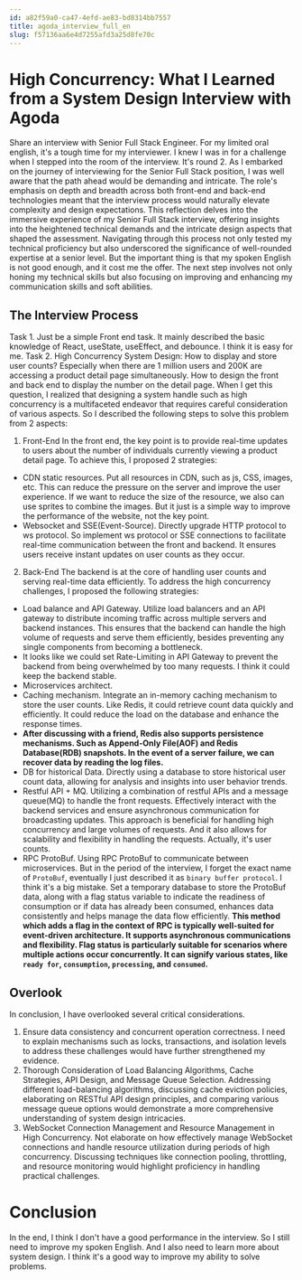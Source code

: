 ```yaml
---
id: a82f59a0-ca47-4efd-ae83-bd8314bb7557
title: agoda_interview_full_en
slug: f57136aa6e4d7255afd3a25d8fe70c
---
```

# High Concurrency: What I Learned from a System Design Interview with Agoda

Share an interview with Senior Full Stack Engineer. For my limited oral english, it's a tough time for my interviewer.
I knew I was in for a challenge when I stepped into the room of the interview. It's round 2.
As I embarked on the journey of interviewing for the Senior Full Stack position, I was well aware that the path ahead would be demanding and intricate. The role's emphasis on depth and breadth across both front-end and back-end technologies meant that the interview process would naturally elevate complexity and design expectations.
This reflection delves into the immersive experience of my Senior Full Stack interview, offering insights into the heightened technical demands and the intricate design aspects that shaped the assessment. Navigating through this process not only tested my technical proficiency but also underscored the significance of well-rounded expertise at a senior level.
But the important thing is that my spoken English is not good enough, and it cost me the offer. The next step involves not only honing my technical skills but also focusing on improving and enhancing my communication skills and soft abilities.

## The Interview Process

Task 1. Just be a simple Front end task. It mainly described the basic knowledge of React, useState, useEffect, and debounce. I think it is easy for me.
Task 2. High Concurrency System Design: How to display and store user counts? Especially when there are 1 million users and 200K are accessing a product detail page simultaneously. How to design the front and back end to display the number on the detail page.
When I get this question, I realized that designing a system handle such as high concurrency is a multifaceted endeavor that requires careful consideration of various aspects.
So I described the following steps to solve this problem from 2 aspects:

1. Front-End
   In the front end, the key point is to provide real-time updates to users about the number of individuals currently viewing a product detail page. To achieve this, I proposed 2 strategies:

- CDN static resources. Put all resources in CDN, such as js, CSS, images, etc. This can reduce the pressure on the server and improve the user experience. If we want to reduce the size of the resource, we also can use sprites to combine the images. But it just is a simple way to improve the performance of the website, not the key point.
- Websocket and SSE(Event-Source). Directly upgrade HTTP protocol to ws protocol. So implement ws protocol or SSE connections to facilitate real-time communication between the front and backend. It ensures users receive instant updates on user counts as they occur.

2. Back-End
   The backend is at the core of handling user counts and serving real-time data efficiently. To address the high concurrency challenges, I proposed the following strategies:

- Load balance and API Gateway. Utilize load balancers and an API gateway to distribute incoming traffic across multiple servers and backend instances. This ensures that the backend can handle the high volume of requests and serve them efficiently, besides preventing any single components from becoming a bottleneck.
- It looks like we could set Rate-Limiting in API Gateway to prevent the backend from being overwhelmed by too many requests. I think it could keep the backend stable.
- Microservices architect.
- Caching mechanism. Integrate an in-memory caching mechanism to store the user counts. Like Redis, it could retrieve count data quickly and efficiently. It could reduce the load on the database and enhance the response times.
- **After discussing with a friend, Redis also supports persistence mechanisms. Such as Append-Only File(AOF) and Redis Database(RDB) snapshots. In the event of a server failure, we can recover data by reading the log files.**
- DB for historical Data. Directly using a database to store historical user count data, allowing for analysis and insights into user behavior trends.
- Restful API + MQ. Utilizing a combination of restful APIs and a message queue(MQ) to handle the front requests. Effectively interact with the backend services and ensure asynchronous communication for broadcasting updates. This approach is beneficial for handling high concurrency and large volumes of requests. And it also allows for scalability and flexibility in handling the requests. Actually, it's user counts.
- RPC ProtoBuf. Using RPC ProtoBuf to communicate between microservices. But in the period of the interview, I forget the exact name of `ProtoBuf`, eventually I just described it as `binary buffer protocol`. I think it's a big mistake. Set a temporary database to store the ProtoBuf data, along with a flag status variable to indicate the readiness of consumption or if data has already been consumed, enhances data consistently and helps manage the data flow efficiently. **This method which adds a flag in the context of RPC is typically well-suited for event-driven architecture. It supports asynchronous communications and flexibility. Flag status is particularly suitable for scenarios where multiple actions occur concurrently. It can signify various states, like `ready for`, `consumption`, `processing`, and `consumed`.**

## Overlook

In conclusion, I have overlooked several critical considerations.

1. Ensure data consistency and concurrent operation correctness. I need to explain mechanisms such as locks, transactions, and isolation levels to address these challenges would have further strengthened my evidence.
2. Thorough Consideration of Load Balancing Algorithms, Cache Strategies, API Design, and Message Queue Selection. Addressing different load-balancing algorithms, discussing cache eviction policies, elaborating on RESTful API design principles, and comparing various message queue options would demonstrate a more comprehensive understanding of system design intricacies.
3. WebSocket Connection Management and Resource Management in High Concurrency. Not elaborate on how effectively manage WebSocket connections and handle resource utilization during periods of high concurrency. Discussing techniques like connection pooling, throttling, and resource monitoring would highlight proficiency in handling practical challenges.

# Conclusion

In the end, I think I don't have a good performance in the interview. So I still need to improve my spoken English. And I also need to learn more about system design. I think it's a good way to improve my ability to solve problems.
